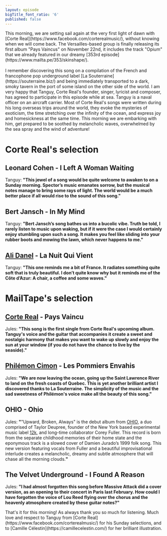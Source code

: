```yaml
---
layout: episode
bigTitle_font_ratio: '6'
published: false
---
```

<p id="introduction"> This morning, we are setting sail again at the very first light of dawn with [Corte Real](https://www.facebook.com/corterealmusic/), without knowing when we will come back. The Versailles-based group is finally releasing its first album "Pays Vaincus" on November 22nd, it includes the track "Opium" that we already featured in our dreamy [353rd episode](https://www.mailta.pe/353/skinshape/).
<br><br>
I remember discovering this song on a compilation of the French and francophone pop underground label [La Souterraine](https://souterraine.biz/) and being immediately transported to a dark, smoky tavern in the port of some island on the other side of the world. I am very happy that Tanguy, Corte Real's founder, singer, lyricist and composer, has agreed to participate in this episode while at sea. Tanguy is a naval officer on an aircraft carrier. Most of Corte Real's songs were written during his long overseas trips around the world, they evoke the mysteries of exoticism, the time stretching over the infinity of the ocean, and express joy and homesickness at the same time. This morning we are embarking with him, get prepared to be soothed by melancholic waves, overwhelmed by the sea spray and the wind of adventure!
</p>


# Corte Real's selection


## Leonard Cohen - I Left A Woman Waiting
Tanguy: **"**This jewel of a song would be quite welcome to awaken to on a Sunday morning. Spector’s music emanates sorrow, but the musical notes manage to bring some rays of light. The world would be a much better place if all would rise to the sound of this song.**"**

## Bert Jansch - In My Mind
Tanguy: **"**Bert Jansch’s song bathes us into a bucolic vibe. Truth be told, I rarely listen to music upon waking, but  if it were the case I would certainly enjoy stumbling upon such a song. It makes you feel like sliding into your rubber boots and mowing the lawn, which never happens to me.**"**

## [Ali Danel](https://www.alidanel.fr/) - La Nuit Qui Vient
Tanguy: **"**This one reminds me a bit of France. It radiates something quite soft that is truly beautiful. I don’t quite know why but it reminds me of the Côte d’Azur: A chair, a coffee and some waves.**"**


# MailTape's selection

## [Corte Real](https://www.facebook.com/corterealmusic/) - Pays Vaincu
Jules: **"**This song is the first single from Corte Real's upcoming album. Tanguy's voice and the guitar that accompanies it create a sweet and nostalgic harmony that makes you want to wake up slowly and enjoy the sun at your window (if you do not have the chance to live by the seaside).**"**

## [Philémon Cimon](https://philemoncimon.bandcamp.com/) - Les Pommiers Envahis
Jules: **"**We are now leaving the ocean, going up the Saint Lawrence River to land on the fresh coasts of Quebec. This is yet another brilliant artist I discovered thanks to La Souterraine. The simplicity of the music and the sad sweetness of Philémon's voice make all the beauty of this song.**"**

## OHIO - Ohio
Jules: **"**"Upward, Broken, Always" is the debut album from [OHIO](https://12kmusic.bandcamp.com/album/upward-broken-always), a duo comprised of Taylor Deupree, founder of the New York based experimental music label [12k](https://12kmusic.bandcamp.com/), and long-time collaborator Corey Fuller. This record is born from the separate childhood memories of their home state and the eponymous track is a slowed cover of Damien Jurado’s 1999 folk song. This new version featuring vocals from Fuller and a beautiful improvisational interlude creates a melancholic, dreamy and subtle atmosphere that will chase all the morning clouds.**"**

## The Velvet Underground - I Found A Reason
Jules: **"**I had almost forgotten this song before Massive Attack did a cover version, as an opening to their concert in Paris last February. How could I have forgotten the voice of Lou Reed flying over the chorus and the heavenly atmosphere created by these guitar notes?**"**


<p id="outroduction">That's it for this morning! As always thank you so much for listening. Much love and respect to Tanguy from [Corte Real](https://www.facebook.com/corterealmusic/) for his Sunday selections, and to [Camille Célestin](https://camillecelestin.com/) for her brilliant illustration.</p>
